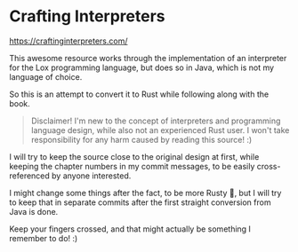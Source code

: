 # Crafting Interpreters

https://craftinginterpreters.com/

This awesome resource works through the implementation of an interpreter for the Lox programming language, but does so in Java, which is not my language of choice.

So this is an attempt to convert it to Rust while following along with the book.

> Disclaimer! 
I'm new to the concept of interpreters and programming language design, while also not an experienced Rust user. I won't take responsibility for any harm caused by reading this source! :)

I will try to keep the source close to the original design at first, while keeping the chapter numbers in my commit messages, to be easily cross-referenced by anyone interested.

I might change some things after the fact, to be more Rusty 🦀, but I will try to keep that in separate commits after the first straight conversion from Java is done.

Keep your fingers crossed, and that might actually be something I remember to do! :)